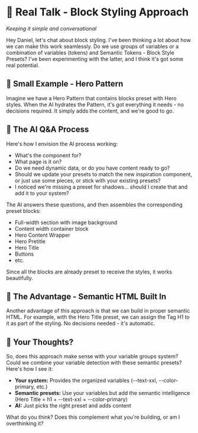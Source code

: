 # 🤝 Real Talk - Block Styling Approach
*Keeping it simple and conversational*

Hey Daniel, let's chat about block styling. I've been thinking a lot about how we can make this work seamlessly. Do we use groups of variables or a combination of variables (tokens) and Semantic Tokens - Block Style Presets? I've been experimenting with the latter, and I think it's got some real potential.

## 🎯 Small Example - Hero Pattern

Imagine we have a Hero Pattern that contains blocks preset with Hero styles. When the AI hydrates the Pattern, it's got everything it needs - no decisions required. It simply adds the content, and we're good to go.

## 🤔 The AI Q&A Process

Here's how I envision the AI process working:

- What's the component for?
- What page is it on?
- Do we need dynamic data, or do you have content ready to go?
- Should we update your presets to match the new inspiration component, or just use some pieces, or stick with your existing presets?
- I noticed we're missing a preset for shadows... should I create that and add it to your system?

The AI answers these questions, and then assembles the corresponding preset blocks:

- Full-width section with image background
- Content width container block
- Hero Content Wrapper
- Hero Pretitle
- Hero Title
- Buttons
- etc.

Since all the blocks are already preset to receive the styles, it works beautifully.

## 🚀 The Advantage - Semantic HTML Built In

Another advantage of this approach is that we can build in proper semantic HTML. For example, with the Hero Title preset, we can assign the Tag H1 to it as part of the styling. No decisions needed - it's automatic.

## 🤔 Your Thoughts?

So, does this approach make sense with your variable groups system? Could we combine your variable detection with these semantic presets? Here's how I see it:

- **Your system:** Provides the organized variables (--text-xxl, --color-primary, etc.)
- **Semantic presets:** Use your variables but add the semantic intelligence (Hero Title = h1 + --text-xxl + --color-primary)
- **AI:** Just picks the right preset and adds content

What do you think? Does this complement what you're building, or am I overthinking it?
